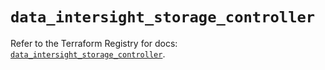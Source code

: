# `data_intersight_storage_controller`

Refer to the Terraform Registry for docs: [`data_intersight_storage_controller`](https://registry.terraform.io/providers/ciscodevnet/intersight/1.0.71/docs/data-sources/storage_controller).
